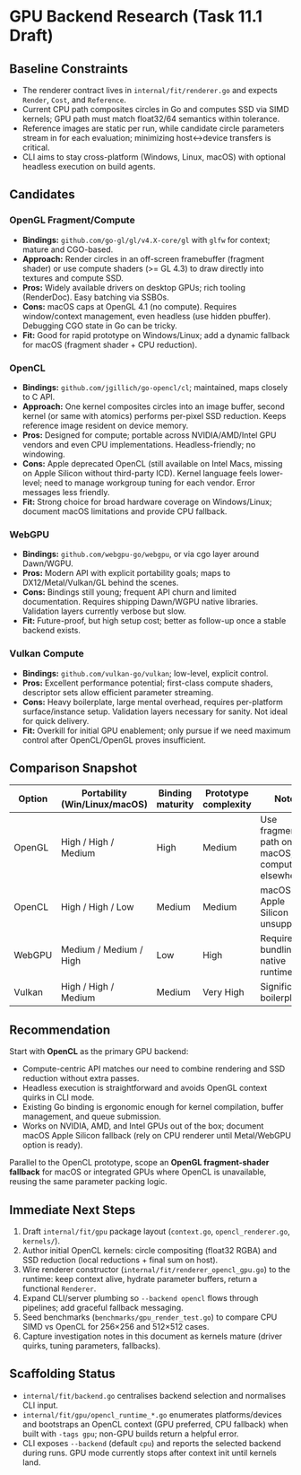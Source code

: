 # GPU Backend Research (Task 11.1 Draft)

## Baseline Constraints
- The renderer contract lives in `internal/fit/renderer.go` and expects `Render`, `Cost`, and `Reference`.
- Current CPU path composites circles in Go and computes SSD via SIMD kernels; GPU path must match float32/64 semantics within tolerance.
- Reference images are static per run, while candidate circle parameters stream in for each evaluation; minimizing host↔device transfers is critical.
- CLI aims to stay cross-platform (Windows, Linux, macOS) with optional headless execution on build agents.

## Candidates
### OpenGL Fragment/Compute
- **Bindings:** `github.com/go-gl/gl/v4.X-core/gl` with `glfw` for context; mature and CGO-based.
- **Approach:** Render circles in an off-screen framebuffer (fragment shader) or use compute shaders (>= GL 4.3) to draw directly into textures and compute SSD.
- **Pros:** Widely available drivers on desktop GPUs; rich tooling (RenderDoc). Easy batching via SSBOs.
- **Cons:** macOS caps at OpenGL 4.1 (no compute). Requires window/context management, even headless (use hidden pbuffer). Debugging CGO state in Go can be tricky.
- **Fit:** Good for rapid prototype on Windows/Linux; add a dynamic fallback for macOS (fragment shader + CPU reduction).

### OpenCL
- **Bindings:** `github.com/jgillich/go-opencl/cl`; maintained, maps closely to C API.
- **Approach:** One kernel composites circles into an image buffer, second kernel (or same with atomics) performs per-pixel SSD reduction. Keeps reference image resident on device memory.
- **Pros:** Designed for compute; portable across NVIDIA/AMD/Intel GPU vendors and even CPU implementations. Headless-friendly; no windowing.
- **Cons:** Apple deprecated OpenCL (still available on Intel Macs, missing on Apple Silicon without third-party ICD). Kernel language feels lower-level; need to manage workgroup tuning for each vendor. Error messages less friendly.
- **Fit:** Strong choice for broad hardware coverage on Windows/Linux; document macOS limitations and provide CPU fallback.

### WebGPU
- **Bindings:** `github.com/webgpu-go/webgpu`, or via cgo layer around Dawn/WGPU.
- **Pros:** Modern API with explicit portability goals; maps to DX12/Metal/Vulkan/GL behind the scenes.
- **Cons:** Bindings still young; frequent API churn and limited documentation. Requires shipping Dawn/WGPU native libraries. Validation layers currently verbose but slow.
- **Fit:** Future-proof, but high setup cost; better as follow-up once a stable backend exists.

### Vulkan Compute
- **Bindings:** `github.com/vulkan-go/vulkan`; low-level, explicit control.
- **Pros:** Excellent performance potential; first-class compute shaders, descriptor sets allow efficient parameter streaming.
- **Cons:** Heavy boilerplate, large mental overhead, requires per-platform surface/instance setup. Validation layers necessary for sanity. Not ideal for quick delivery.
- **Fit:** Overkill for initial GPU enablement; only pursue if we need maximum control after OpenCL/OpenGL proves insufficient.

## Comparison Snapshot
| Option   | Portability (Win/Linux/macOS) | Binding maturity | Prototype complexity | Notes |
|----------|--------------------------------|------------------|----------------------|-------|
| OpenGL   | High / High / Medium           | High             | Medium               | Use fragment path on macOS, compute elsewhere |
| OpenCL   | High / High / Low              | Medium           | Medium               | macOS Apple Silicon unsupported |
| WebGPU   | Medium / Medium / High         | Low              | High                 | Requires bundling native runtimes |
| Vulkan   | High / High / Medium           | Medium           | Very High            | Significant boilerplate |

## Recommendation
Start with **OpenCL** as the primary GPU backend:
- Compute-centric API matches our need to combine rendering and SSD reduction without extra passes.
- Headless execution is straightforward and avoids OpenGL context quirks in CLI mode.
- Existing Go binding is ergonomic enough for kernel compilation, buffer management, and queue submission.
- Works on NVIDIA, AMD, and Intel GPUs out of the box; document macOS Apple Silicon fallback (rely on CPU renderer until Metal/WebGPU option is ready).

Parallel to the OpenCL prototype, scope an **OpenGL fragment-shader fallback** for macOS or integrated GPUs where OpenCL is unavailable, reusing the same parameter packing logic.

## Immediate Next Steps
1. Draft `internal/fit/gpu` package layout (`context.go`, `opencl_renderer.go`, `kernels/`).
2. Author initial OpenCL kernels: circle compositing (float32 RGBA) and SSD reduction (local reductions + final sum on host).
3. Wire renderer constructor (`internal/fit/renderer_opencl_gpu.go`) to the runtime: keep context alive, hydrate parameter buffers, return a functional `Renderer`.
4. Expand CLI/server plumbing so `--backend opencl` flows through pipelines; add graceful fallback messaging.
5. Seed benchmarks (`benchmarks/gpu_render_test.go`) to compare CPU SIMD vs OpenCL for 256×256 and 512×512 cases.
6. Capture investigation notes in this document as kernels mature (driver quirks, tuning parameters, fallbacks).

## Scaffolding Status
- `internal/fit/backend.go` centralises backend selection and normalises CLI input.
- `internal/fit/gpu/opencl_runtime_*.go` enumerates platforms/devices and bootstraps an OpenCL context (GPU preferred, CPU fallback) when built with `-tags gpu`; non-GPU builds return a helpful error.
- CLI exposes `--backend` (default `cpu`) and reports the selected backend during runs. GPU mode currently stops after context init until kernels land.
